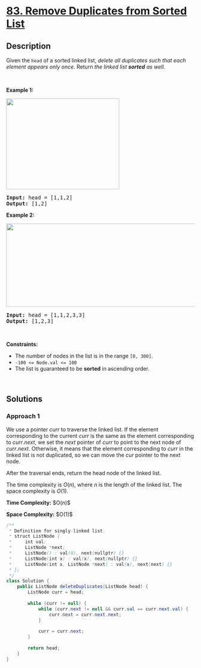 # [83. Remove Duplicates from Sorted List](https://leetcode.com/problems/remove-duplicates-from-sorted-list)

## Description

<p>Given the <code>head</code> of a sorted linked list, <em>delete all duplicates such that each element appears only once</em>. Return <em>the linked list <strong>sorted</strong> as well</em>.</p>
<p>&nbsp;</p>

<p><strong class="example">Example 1:</strong></p>
<img alt="" src="https://fastly.jsdelivr.net/gh/doocs/leetcode@main/solution/0000-0099/0083.Remove%20Duplicates%20from%20Sorted%20List/images/list1.jpg" style="width: 302px; height: 242px;" />
<pre>
<strong>Input:</strong> head = [1,1,2]
<strong>Output:</strong> [1,2]
</pre>

<p><strong class="example">Example 2:</strong></p>
<img alt="" src="https://fastly.jsdelivr.net/gh/doocs/leetcode@main/solution/0000-0099/0083.Remove%20Duplicates%20from%20Sorted%20List/images/list2.jpg" style="width: 542px; height: 222px;" />
<pre>
<strong>Input:</strong> head = [1,1,2,3,3]
<strong>Output:</strong> [1,2,3]
</pre>
<p>&nbsp;</p>

<p><strong>Constraints:</strong></p>
<ul>
    <li>The number of nodes in the list is in the range <code>[0, 300]</code>.</li>
    <li><code>-100 &lt;= Node.val &lt;= 100</code></li>
    <li>The list is guaranteed to be <strong>sorted</strong> in ascending order.</li>
</ul>
<p>&nbsp;</p>

## Solutions

### **Approach 1**

We use a pointer $curr$ to traverse the linked list. If the element corresponding to the current $curr$ is the same as the element corresponding to $curr.next$, we set the $next$ pointer of $curr$ to point to the next node of $curr.next$. Otherwise, it means that the element corresponding to $curr$ in the linked list is not duplicated, so we can move the $cur$ pointer to the next node.

After the traversal ends, return the head node of the linked list.

The time complexity is $O(n)$, where $n$ is the length of the linked list. The space complexity is $O(1)$.

<p><strong>Time Complexity:</strong> $O(n)$</p>
<p><strong>Space Complexity:</strong> $O(1)$</p>

```java
/**
 * Definition for singly-linked list.
 * struct ListNode {
 *     int val;
 *     ListNode *next;
 *     ListNode() : val(0), next(nullptr) {}
 *     ListNode(int x) : val(x), next(nullptr) {}
 *     ListNode(int x, ListNode *next) : val(x), next(next) {}
 * };
 */
class Solution {
    public ListNode deleteDuplicates(ListNode head) {
        ListNode curr = head;
        
        while (curr != null) {
            while (curr.next != null && curr.val == curr.next.val) {
                curr.next = curr.next.next;
            }
            
            curr = curr.next;
        }
        
        return head;
    }
}
```